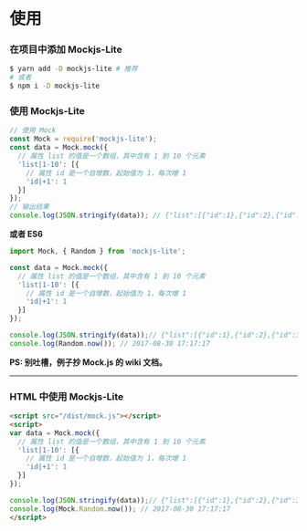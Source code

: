 # 使用

### 在项目中添加 Mockjs-Lite

```sh
$ yarn add -D mockjs-lite # 推荐
# 或者
$ npm i -D mockjs-lite
```

### 使用 Mockjs-Lite

```js
// 使用 Mock
const Mock = require('mockjs-lite');
const data = Mock.mock({
  // 属性 list 的值是一个数组，其中含有 1 到 10 个元素
  'list|1-10': [{
    // 属性 id 是一个自增数，起始值为 1，每次增 1
    'id|+1': 1
  }]
});
// 输出结果
console.log(JSON.stringify(data)); // {"list":[{"id":1},{"id":2},{"id":3},{"id":4}]}
```

**或者 ES6**

```js
import Mock, { Random } from 'mockjs-lite';

const data = Mock.mock({
  // 属性 list 的值是一个数组，其中含有 1 到 10 个元素
  'list|1-10': [{
    // 属性 id 是一个自增数，起始值为 1，每次增 1
    'id|+1': 1
  }]
});

console.log(JSON.stringify(data));// {"list":[{"id":1},{"id":2},{"id":3},{"id":4}]}
console.log(Random.now()); // 2017-08-30 17:17:17
```

**PS: 别吐槽，例子抄 Mock.js 的 wiki 文档。**

----

### HTML 中使用 Mockjs-Lite

```html
<script src="/dist/mock.js"></script>
<script>
var data = Mock.mock({
  // 属性 list 的值是一个数组，其中含有 1 到 10 个元素
  'list|1-10': [{
    // 属性 id 是一个自增数，起始值为 1，每次增 1
    'id|+1': 1
  }]
});

console.log(JSON.stringify(data));// {"list":[{"id":1},{"id":2},{"id":3},{"id":4}]}
console.log(Mock.Random.now()); // 2017-08-30 17:17:17
</script>
```
